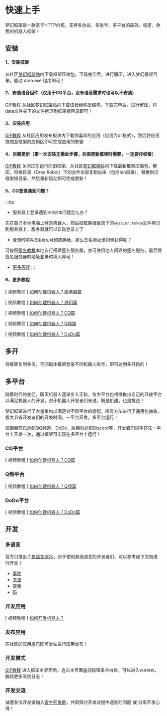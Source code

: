 # 快速上手

梦幻框架是一款基于HTTP内核，支持多协议、多账号、多平台的高效、稳定、免费的机器人框架！

## 安装

#### 1、安装框架

从社区[梦幻框架帖](https://open.drea.cc/51)内下载框架压缩包，下载完毕后，进行解压，进入梦幻框架目录，启动 drea.exe 程序即可！

#### 2、安装语音组件（仅用于CQ平台，没有语音需求时也可以不安装）

[GIF教程](https://res.drea.cc/img/drea/framework/ui/演示/安装语音组件.gif) 从社区[梦幻框架帖](https://open.drea.cc/51)内下载语音组件压缩包，下载完毕后，进行解压，将data文件夹下的文件拷贝到框架根目录即可！

#### 3、安装应用

[GIF教程](https://res.drea.cc/img/drea/framework/ui/演示/安装应用.gif?v=2) 从社区应用发布板块内下载你喜欢的应用（应用为dll格式），然后将应用拖拽至框架的应用区即可完成应用的安装

#### 4、后期更新（第一次安装无需此步骤，后面更新框架时需要，一定要仔细看）

[GIF教程](https://res.drea.cc/img/drea/framework/ui/演示/升级框架.gif) 关闭正在运行的旧框架，从社区[梦幻框架帖](https://open.drea.cc/51)内下载最新框架压缩包，解压，将根目录（Drea Robot）下的文件全部复制出来（包括bin目录），替换到旧框架根目录，然后重新启动即可完成更新！

#### 5、CQ登录遇到问题？

:::tip
- 服务器上登录遇到`环境异常`问题怎么办？

先在自己本地电脑上登录机器人，然后把框架根目录下的`session.token`文件拷贝到服务器上，服务器就可以自动登录上了

- 登录时填写`签名地址`可预防屏蔽，那么签名地址该如何获得呢？

可按照[签名教程](https://github.com/Mrs4s/go-cqhttp/discussions/2245#discussioncomment-6295561)本地自行搭建签名服务器，亦可使用他人搭建的签名服务，最后将签名服务器的地址登录时填入即可！

- [更多答疑](./course.html#cq篇)
:::

#### 6、更多教程

[ 视频教程 ] [如何创建机器人？服务器篇](./course.md#服务器篇)

[ 视频教程 ] [如何创建机器人？通用篇](./course.md#通用篇)

[ 视频教程 ] [如何创建机器人？CQ篇](./course.md#cq篇)

[ 视频教程 ] [如何创建机器人？Q频篇](./course.md#q频篇)

[ 视频教程 ] [如何创建机器人？DoDo篇](./course.md#dodo篇)

## 多开

将框架复制多份，不同副本框架登录不同机器人账号，即可达到多开目的！

## 多平台

随着时代的变迁，聊天机器人逐渐步入正轨，各大平台也相继推出自己的开放平台以满足机器人的开发，对于机器人开发者们来说，既是机遇，也是挑战！ 

梦幻框架进行了大量重构以满足对不同平台的适配，所有方法进行了通用化抽象，极大节省开发者们的开发时间，一平台开发，多平台运行！ 

框架目前已适配QQ频道、DoDo，后期将适配Discord等，开发者们只需在任一平台上开发一次，通过框架可实现在多平台上运行！

### CQ平台

[ 视频教程 ] [如何创建机器人？CQ篇](./course.md#cq篇)

### Q频平台

[ 视频教程 ] [如何创建机器人？Q频篇](./course.md#q频篇)

### DoDo平台

[ 视频教程 ] [如何创建机器人？DoDo篇](./course.md#dodo篇)

<!--

### WeChat平台

- 待适配，敬请期待！

-->

## 开发

### 多语言

官方只推出了[易语言SDK](https://open.drea.cc/56)，对于使用其他语言的开发者们，可以参考如下文档进行开发！

- [事件](./event.md)
- [方法](./method.md)
- [常量](./const.md)
- [码](./code.md)

### 开发应用

[ 视频教程 ] [如何开发机器人？](./course.md#开发机器人)

### 发布应用

在社区的[应用发布区](https://open.drea.cc/53)可发帖进行应用发布！

### 开发模式

[GIF教程](https://res.drea.cc/img/drea/framework/ui/演示/开发模式.gif) 进入框架主界面后，连击主界面底部按钮条空白处，可以进入`开发模式`，解锁更多系统日志！

### 开发交流

诚邀各位开发者加入[官方开发群](https://open.drea.cc/16)，共同探讨开发过程中遇到的问题 或 分享开发心得！